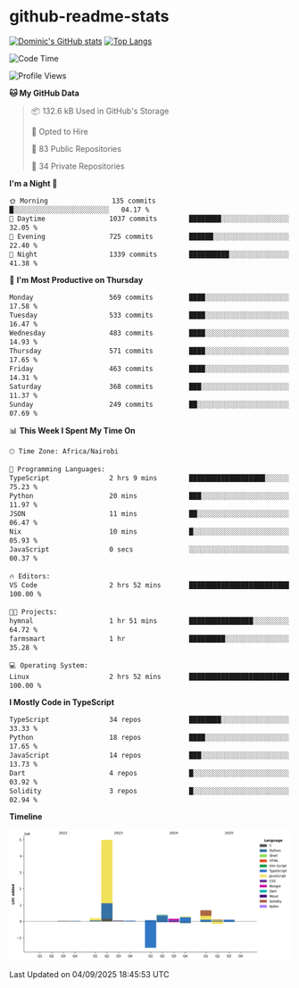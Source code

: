 # github-readme-stats
[![Dominic's GitHub stats](https://github-readme-stats.vercel.app/api?username=Domengo&show_icons=true)](https://github.com/anuraghazra/github-readme-stats)
[![Top Langs](https://github-readme-stats.vercel.app/api/top-langs/?username=Domengo&show_icons=true)](https://github.com/Domengo/github-readme-stats)

<!--START_SECTION:waka-->
![Code Time](http://img.shields.io/badge/Code%20Time-1%2C162%20hrs%2014%20mins-blue)

![Profile Views](http://img.shields.io/badge/Profile%20Views-0-blue)

**🐱 My GitHub Data** 

> 📦 132.6 kB Used in GitHub's Storage 
 > 
> 💼 Opted to Hire
 > 
> 📜 83 Public Repositories 
 > 
> 🔑 34 Private Repositories 
 > 
**I'm a Night 🦉** 

```text
🌞 Morning                135 commits         █░░░░░░░░░░░░░░░░░░░░░░░░   04.17 % 
🌆 Daytime                1037 commits        ████████░░░░░░░░░░░░░░░░░   32.05 % 
🌃 Evening                725 commits         ██████░░░░░░░░░░░░░░░░░░░   22.40 % 
🌙 Night                  1339 commits        ██████████░░░░░░░░░░░░░░░   41.38 % 
```
📅 **I'm Most Productive on Thursday** 

```text
Monday                   569 commits         ████░░░░░░░░░░░░░░░░░░░░░   17.58 % 
Tuesday                  533 commits         ████░░░░░░░░░░░░░░░░░░░░░   16.47 % 
Wednesday                483 commits         ████░░░░░░░░░░░░░░░░░░░░░   14.93 % 
Thursday                 571 commits         ████░░░░░░░░░░░░░░░░░░░░░   17.65 % 
Friday                   463 commits         ████░░░░░░░░░░░░░░░░░░░░░   14.31 % 
Saturday                 368 commits         ███░░░░░░░░░░░░░░░░░░░░░░   11.37 % 
Sunday                   249 commits         ██░░░░░░░░░░░░░░░░░░░░░░░   07.69 % 
```


📊 **This Week I Spent My Time On** 

```text
🕑︎ Time Zone: Africa/Nairobi

💬 Programming Languages: 
TypeScript               2 hrs 9 mins        ███████████████████░░░░░░   75.23 % 
Python                   20 mins             ███░░░░░░░░░░░░░░░░░░░░░░   11.97 % 
JSON                     11 mins             ██░░░░░░░░░░░░░░░░░░░░░░░   06.47 % 
Nix                      10 mins             █░░░░░░░░░░░░░░░░░░░░░░░░   05.93 % 
JavaScript               0 secs              ░░░░░░░░░░░░░░░░░░░░░░░░░   00.37 % 

🔥 Editors: 
VS Code                  2 hrs 52 mins       █████████████████████████   100.00 % 

🐱‍💻 Projects: 
hymnal                   1 hr 51 mins        ████████████████░░░░░░░░░   64.72 % 
farmsmart                1 hr                █████████░░░░░░░░░░░░░░░░   35.28 % 

💻 Operating System: 
Linux                    2 hrs 52 mins       █████████████████████████   100.00 % 
```

**I Mostly Code in TypeScript** 

```text
TypeScript               34 repos            ████████░░░░░░░░░░░░░░░░░   33.33 % 
Python                   18 repos            ████░░░░░░░░░░░░░░░░░░░░░   17.65 % 
JavaScript               14 repos            ███░░░░░░░░░░░░░░░░░░░░░░   13.73 % 
Dart                     4 repos             █░░░░░░░░░░░░░░░░░░░░░░░░   03.92 % 
Solidity                 3 repos             █░░░░░░░░░░░░░░░░░░░░░░░░   02.94 % 
```



**Timeline**

![Lines of Code chart](https://raw.githubusercontent.com/Domengo/Domengo/main/assets/bar_graph.png)


 Last Updated on 04/09/2025 18:45:53 UTC
<!--END_SECTION:waka-->


